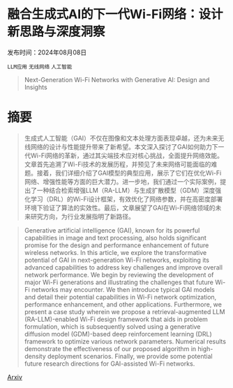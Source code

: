 # 融合生成式AI的下一代Wi-Fi网络：设计新思路与深度洞察

发布时间：2024年08月08日

`LLM应用` `无线网络` `人工智能`

> Next-Generation Wi-Fi Networks with Generative AI: Design and Insights

# 摘要

> 生成式人工智能（GAI）不仅在图像和文本处理方面表现卓越，还为未来无线网络的设计与性能提升带来了新希望。本文深入探讨了GAI如何助力下一代Wi-Fi网络的革新，通过其尖端技术应对核心挑战，全面提升网络效能。文章首先追溯了Wi-Fi技术的发展历程，并预见了未来网络可能面临的难题。接着，我们详细介绍了GAI模型的典型应用，展示了它们在优化Wi-Fi网络、增强性能等方面的巨大潜力。进一步地，我们通过一个实际案例，提出了一种结合检索增强LLM（RA-LLM）与生成扩散模型（GDM）深度强化学习（DRL）的Wi-Fi设计框架，有效优化了网络参数，并在高密度部署环境下验证了算法的实效性。最后，文章展望了GAI在Wi-Fi网络领域的未来研究方向，为行业发展指明了新路径。

> Generative artificial intelligence (GAI), known for its powerful capabilities in image and text processing, also holds significant promise for the design and performance enhancement of future wireless networks. In this article, we explore the transformative potential of GAI in next-generation Wi-Fi networks, exploiting its advanced capabilities to address key challenges and improve overall network performance. We begin by reviewing the development of major Wi-Fi generations and illustrating the challenges that future Wi-Fi networks may encounter. We then introduce typical GAI models and detail their potential capabilities in Wi-Fi network optimization, performance enhancement, and other applications. Furthermore, we present a case study wherein we propose a retrieval-augmented LLM (RA-LLM)-enabled Wi-Fi design framework that aids in problem formulation, which is subsequently solved using a generative diffusion model (GDM)-based deep reinforcement learning (DRL) framework to optimize various network parameters. Numerical results demonstrate the effectiveness of our proposed algorithm in high-density deployment scenarios. Finally, we provide some potential future research directions for GAI-assisted Wi-Fi networks.

[Arxiv](https://arxiv.org/abs/2408.04835)